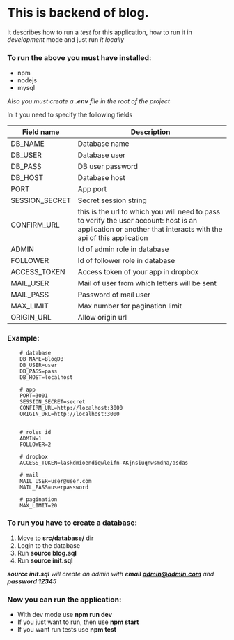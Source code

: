 # This is backend of  blog.

It describes how to run a *test* for this application, 
how to run it in *development* mode and just run *it locally*

### To run the above you must have installed:
* npm 
* nodejs
* mysql 

_Also you must create a **.env** file in the root of the project_

In it you need to specify the following fields

|Field name     | Description           |
|---------------|-----------------------|
|DB_NAME        | Database name         |
|DB_USER        | Database user         |
|DB_PASS        | DB user password      | 
|DB_HOST        | Database host         |
|PORT           | App port              |
|SESSION_SECRET | Secret session string |
|CONFIRM_URL    | this is the url to which you will need to pass to verify the user account: host is an application or another that interacts with the api of this application|
|ADMIN          | Id of admin role in database |
|FOLLOWER       | Id of follower role in database |
|ACCESS_TOKEN   | Access token of your app in dropbox |
|MAIL_USER      | Mail of user from which letters will be sent |
|MAIL_PASS      | Password of mail user |
|MAX_LIMIT          | Max number for pagination limit |
|ORIGIN_URL         | Allow origin url |

### Example:
```
    # database
    DB_NAME=BlogDB
    DB_USER=user
    DB_PASS=pass
    DB_HOST=localhost
    
    # app
    PORT=3001
    SESSION_SECRET=secret
    CONFIRM_URL=http://localhost:3000
    ORIGIN_URL=http://localhost:3000

    
    # roles id
    ADMIN=1
    FOLLOWER=2
    
    # dropbox
    ACCESS_TOKEN=laskdmioendiqwleifn-AKjnsiuqnwsmdna/asdas
    
    # mail
    MAIL_USER=user@user.com
    MAIL_PASS=userpassword

    # pagination
    MAX_LIMIT=20
```

### To run you have to create a database:
1. Move to __src/database/__ dir 
1. Login to the database
1. Run __source blog.sql__
1. Run __source init.sql__

_**source init.sql** will create an admin with **email admin@admin.com** and **password 12345**_

### Now you can run the application:
* With dev mode use **npm run dev**
* If you just want to run, then use **npm start**
* If you want run tests use **npm test**